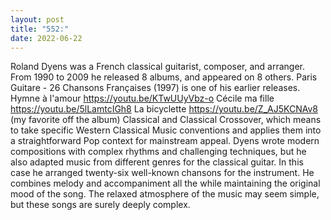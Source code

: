 ```yaml
---
layout: post
title: "552:"
date: 2022-06-22
---
```


Roland Dyens was a French classical guitarist, composer, and arranger. From 1990 to 2009 he released 8 albums, and appeared on 8 others. Paris Guitare - 26 Chansons Françaises (1997) is one of his earlier releases.
 Hymne à l'amour
https://youtu.be/KTwUUyVbz-o
 Cécile ma fille
https://youtu.be/5lLamtcIGh8
 La bicyclette
https://youtu.be/Z_AJ5KCNAv8 (my favorite off the album) Classical and Classical Crossover, which means to take specific Western Classical Music conventions and applies them into a straightforward Pop context for mainstream appeal. Dyens wrote modern compositions with complex rhythms and challenging techniques, but he also adapted music from different genres for the classical guitar. In this case he arranged twenty-six well-known chansons for the instrument. He combines melody and accompaniment all the while maintaining the original mood of the song. The relaxed atmosphere of the music may seem simple, but these songs are surely deeply complex.
